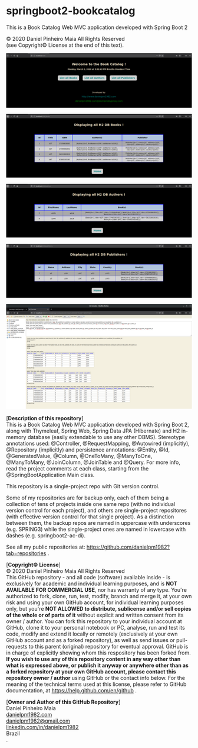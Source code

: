 # springboot2-bookcatalog
This is a Book Catalog Web MVC application developed with Spring Boot 2

© 2020 Daniel Pinheiro Maia All Rights Reserved<br>
(see Copyright© License at the end of this text).

![web view 1](https://github.com/danielpm1982/springboot2-bookcatalog/blob/master/src/main/java/com/danielpm1982/bookcatalog/web-view1.png)

![web view 2](https://github.com/danielpm1982/springboot2-bookcatalog/blob/master/src/main/java/com/danielpm1982/bookcatalog/web-view2.png)

![web view 3](https://github.com/danielpm1982/springboot2-bookcatalog/blob/master/src/main/java/com/danielpm1982/bookcatalog/web-view3.png)

![web view 4](https://github.com/danielpm1982/springboot2-bookcatalog/blob/master/src/main/java/com/danielpm1982/bookcatalog/web-view4.png)

![DB state after bootstrapping sample data at Main class startup](https://github.com/danielpm1982/springboot2-bookcatalog/blob/master/src/main/java/com/danielpm1982/bookcatalog/DB-state-result.png)

[**Description of this repository**]<br>
This is a Book Catalog Web MVC application developed with Spring Boot 2, along with Thymeleaf, Spring Web, Spring Data JPA (Hibernate) and H2 in-memory database (easily extendable to use any other DBMS). Stereotype annotations used: @Controller, @RequestMapping, @Autowired (implicitly), @Repository (implicitly) and persistence annotations: @Entity, @Id, @GeneratedValue, @Column, @OneToMany, @ManyToOne, @ManyToMany, @JoinColumn, @JoinTable and @Query. For more info, read the project comments at each class, starting from the @SpringBootApplication Main class.

This repository is a single-project repo with Git version control.

Some of my repositories are for backup only, each of them being a collection of tens of projects inside one same repo (with no individual version control for each project), and others are single-project repositores (with effective version control for that single project). As a distinction between them, the backup repos are named in uppercase with underscores (e.g. SPRING3) while the single-project ones are named in lowercase with dashes (e.g. springboot2-ac-di).

See all my public repositories at:
https://github.com/danielpm1982?tab=repositories .

[**Copyright© License**]<br>
© 2020 Daniel Pinheiro Maia All Rights Reserved<br>
This GitHub repository - and all code (software) available inside - is exclusively for academic and individual learning purposes, and is **NOT AVAILABLE FOR COMMERCIAL USE**, nor has warranty of any type. You're authorized to fork, clone, run, test, modify, branch and merge it, at your own risk and using your own GitHub account, for individual learning purposes only, but you're **NOT ALLOWED to distribute, sublicense and/or sell copies of the whole or of parts of it** without explicit and written consent from its owner / author. You can fork this repository to your individual account at GitHub, clone it to your personal notebook or PC, analyse, run and test its code, modify and extend it locally or remotely (exclusively at your own GitHub account and as a forked repository), as well as send issues or pull-requests to this parent (original) repository for eventual approval. GitHub is in charge of explicitly showing whom this respository has been forked from. **If you wish to use any of this repository content in any way other than what is expressed above, or publish it anyway or anywhere other than as a forked repository at your own GitHub account, please contact this repository owner / author** using GitHub or the contact info below. For the meaning of the technical terms used at this license, please refer to GitHub documentation, at https://help.github.com/en/github .

[**Owner and Author of this GitHub Repository**]<br>
Daniel Pinheiro Maia<br>
[danielpm1982.com](http://www.danielpm1982.com)<br>
danielpm1982@gmail.com<br>
[linkedin.com/in/danielpm1982](https://www.linkedin.com/in/danielpm1982)<br>
Brazil<br>
.
